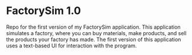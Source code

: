# FactorySim 1.0
Repo for the first version of my FactorySim application.
This application simulates a factory, where you can buy materials, make products, and sell the products your factory has made.
The first version of this application uses a text-based UI for interaction with the program.

